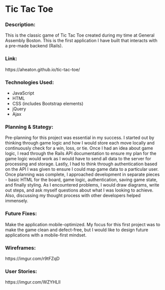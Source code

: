 <h1>Tic Tac Toe</h1>

<h3>Description:</h3>
This is the classic game of Tic Tac Toe created during my time at General Assembly Boston. This is the first application I have built that interacts with a pre-made backend (Rails).

<h3>Link:</h3>
https://aheaton.github.io/tic-tac-toe/

<h3>Technologies Used:</h3>
<ul>
<li>JavaScript</li>
<li>HTML</li>
<li>CSS (includes Bootstrap elements)</li>
<li>jQuery</li>
<li>Ajax</li>
</ul>

<h3>Planning & Stategy:</h3>
Pre-planning for this project was essential in my success. I started out by thinking through game logic and how I would store each move locally and continuously check for a win, loss, or tie. Once I had an idea about game logic, I read through the Rails API documentation to ensure my plan for the game logic would work as I would have to send all data to the server for processing and storage. Lastly, I had to think through authentication based on the API I was given to ensure I could map game data to a particular user.
</br>
Once planning was complete, I approached development in separate pieces - basic HTML for the board, game logic, authentication, saving game state, and finally styling. As I encountered problems, I would draw diagrams, write out steps, and ask myself questions about what I was looking to achieve. Also, discussing my thought process with other developers helped immensely.

<h3>Future Fixes:</h3>
Make the application mobile-optimized. My focus for this first project was to make the game clean and defect-free, but I would like to design future applications with a mobile-first mindset.

<h3>Wireframes:</h3>
https://imgur.com/r9tFZqD

<h3>User Stories:</h3>
https://imgur.com/WZYHLIl
